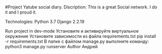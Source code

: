 #Project Yatube social diary.
Discription: This is a great Social network. I do it and I proud it.

Technologies:
Python 3.7
Django 2.2.19

Run project in dev-mode
Установите и активируйте виртуальное окружение
Установите зависимости из файла requirements.txt
pip install -r requirements.txt
В папке с файлом manage.py выполните команду:
python3 manage.py runserver
Author
Андрей
